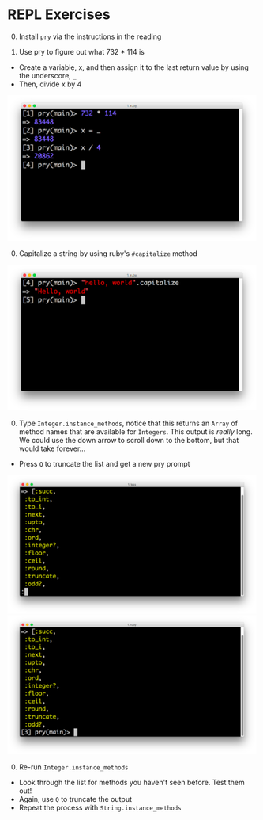 # REPL Exercises

0. Install `pry` via the instructions in the reading

0. Use pry to figure out what 732 * 114 is
  * Create a variable, x, and then assign it to the last return value by using the underscore, `_`
  * Then, divide x by 4

![Math Demo](./assets/repl/demo_math.png)

0. Capitalize a string by using ruby's `#capitalize` method

![Capitalize Demo](./assets/repl/demo_capitalize.png)

0. Type `Integer.instance_methods`, notice that this returns an `Array` of method names that are available for `Integers`. This output is *really* long. We could use the down arrow to scroll down to the bottom, but that would take forever...
  * Press `Q` to truncate the list and get a new pry prompt

![Long List Demo](./assets/repl/demo_list.png)
![Truncated List Demo](./assets/repl/demo_truncated_list.png)

0. Re-run `Integer.instance_methods`
  * Look through the list for methods you haven't seen before. Test them out!
  * Again, use `Q` to truncate the output
  * Repeat the process with `String.instance_methods`
